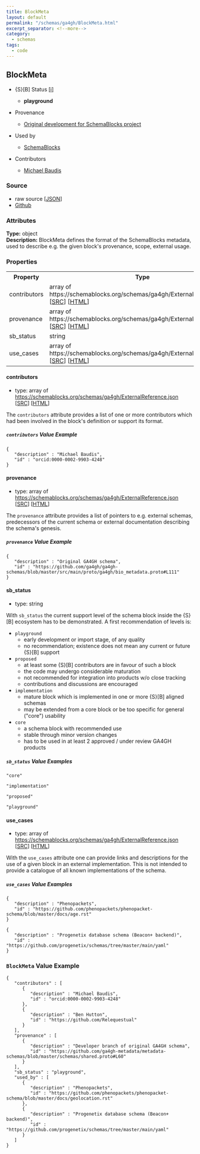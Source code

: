 ```yaml
---
title: BlockMeta
layout: default
permalink: "/schemas/ga4gh/BlockMeta.html"
excerpt_separator: <!--more-->
category:
  - schemas
tags:
  - code
---
```



## BlockMeta

* {S}[B] Status  [[i]](https://schemablocks.org/about/sb-status-levels.html)
    - __playground__

* Provenance  

    - [Original development for SchemaBlocks project](https://schemablocks.org)  
* Used by  

    - [SchemaBlocks](https://schemablocks.org)  
* Contributors  

    - [Michael Baudis](https://orcid.org/0000-0002-9903-4248)  
<!--more-->

### Source

* raw source [[JSON](./BlockMeta.json)]
* [Github](https://github.com/ga4gh-schemablocks/playground/blob/master/schemas/BlockMeta.yaml)

### Attributes
  
__Type:__ object  
__Description:__ BlockMeta defines the format of the SchemaBlocks metadata, used to describe
e.g. the given block's provenance, scope, external usage.


### Properties

<table>
  <tr>
    <th>Property</th>
    <th>Type</th>
  </tr>
  <tr>
    <td>contributors</td>
    <td>array of https://schemablocks.org/schemas/ga4gh/ExternalReference.json [<a href="https://schemablocks.org/schemas/ga4gh/ExternalReference.json" target="_BLANK">SRC</a>] [<a href="https://schemablocks.org/schemas/ga4gh/ExternalReference.html" target="_BLANK">HTML</a>]</td>
  </tr>
  <tr>
    <td>provenance</td>
    <td>array of https://schemablocks.org/schemas/ga4gh/ExternalReference.json [<a href="https://schemablocks.org/schemas/ga4gh/ExternalReference.json" target="_BLANK">SRC</a>] [<a href="https://schemablocks.org/schemas/ga4gh/ExternalReference.html" target="_BLANK">HTML</a>]</td>
  </tr>
  <tr>
    <td>sb_status</td>
    <td>string</td>
  </tr>
  <tr>
    <td>use_cases</td>
    <td>array of https://schemablocks.org/schemas/ga4gh/ExternalReference.json [<a href="https://schemablocks.org/schemas/ga4gh/ExternalReference.json" target="_BLANK">SRC</a>] [<a href="https://schemablocks.org/schemas/ga4gh/ExternalReference.html" target="_BLANK">HTML</a>]</td>
  </tr>

</table>


#### contributors

* type: array of https://schemablocks.org/schemas/ga4gh/ExternalReference.json [<a href="https://schemablocks.org/schemas/ga4gh/ExternalReference.json" target="_BLANK">SRC</a>] [<a href="https://schemablocks.org/schemas/ga4gh/ExternalReference.html" target="_BLANK">HTML</a>]

The `contributors` attribute provides a list of one or more contributors
which had been involved in the block's definition or support its format.


##### `contributors` Value Example  

```
{
   "description" : "Michael Baudis",
   "id" : "orcid:0000-0002-9903-4248"
}
```

#### provenance

* type: array of https://schemablocks.org/schemas/ga4gh/ExternalReference.json [<a href="https://schemablocks.org/schemas/ga4gh/ExternalReference.json" target="_BLANK">SRC</a>] [<a href="https://schemablocks.org/schemas/ga4gh/ExternalReference.html" target="_BLANK">HTML</a>]

The `provenance` attribute provides a list of pointers to e.g. external
schemas, predecessors of the current schema or external documentation
describing the schema's genesis.


##### `provenance` Value Example  

```
{
   "description" : "Original GA4GH schema",
   "id" : "https://github.com/ga4gh/ga4gh-schemas/blob/master/src/main/proto/ga4gh/bio_metadata.proto#L111"
}
```

#### sb_status

* type: string

With `sb_status` the current support level of the schema block inside
the {S}[B] ecosystem has to be demonstrated. A first recommendation of
levels is:

* `playground`
  - early development or import stage, of any quality
  - no recommendation; existence does not mean any current or future
  {S}[B] support
* `proposed`
  - at least some {S}[B] contributors are in favour of such a block
  - the code may undergo considerable maturation
  - not recommended for integration into products w/o close tracking
  - contributions and discussions are encouraged
* `implementation`
  - mature block which is implemented in one or more {S}[B] aligned
  schemas
  - may be extended from a core block or be too specific for general
  ("core") usability
* `core`
  - a schema block with recommended use
  - stable through minor version changes
  - has to be used in at least 2 approved / under review GA4GH products


##### `sb_status` Value Examples  

```
"core"
```
```
"implementation"
```
```
"proposed"
```
```
"playground"
```

#### use_cases

* type: array of https://schemablocks.org/schemas/ga4gh/ExternalReference.json [<a href="https://schemablocks.org/schemas/ga4gh/ExternalReference.json" target="_BLANK">SRC</a>] [<a href="https://schemablocks.org/schemas/ga4gh/ExternalReference.html" target="_BLANK">HTML</a>]

With the `use_cases` attribute one can provide links and descriptions
for the use of a given block in an external implementation.
This is not intended to provide a catalogue of all known implementations
of the schema.


##### `use_cases` Value Examples  

```
{
   "description" : "Phenopackets",
   "id" : "https://github.com/phenopackets/phenopacket-schema/blob/master/docs/age.rst"
}
```
```
{
   "description" : "Progenetix database schema (Beacon+ backend)",
   "id" : "https://github.com/progenetix/schemas/tree/master/main/yaml"
}
```


### `BlockMeta` Value Example  

```
{
   "contributors" : [
      {
         "description" : "Michael Baudis",
         "id" : "orcid:0000-0002-9903-4248"
      },
      {
         "description" : "Ben Hutton",
         "id" : "https://github.com/Relequestual"
      }
   ],
   "provenance" : [
      {
         "description" : "Developer branch of original GA4GH schema",
         "id" : "https://github.com/ga4gh-metadata/metadata-schemas/blob/master/schemas/shared.proto#L60"
      }
   ],
   "sb_status" : "playground",
   "used_by" : [
      {
         "description" : "Phenopackets",
         "id" : "https://github.com/phenopackets/phenopacket-schema/blob/master/docs/geolocation.rst"
      },
      {
         "description" : "Progenetix database schema (Beacon+ backend)",
         "id" : "https://github.com/progenetix/schemas/tree/master/main/yaml"
      }
   ]
}
```


